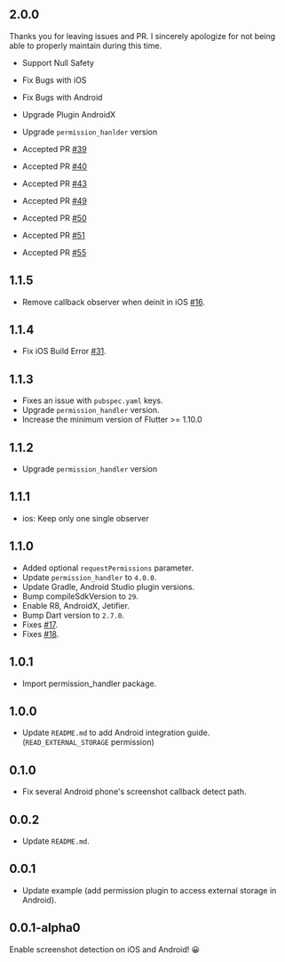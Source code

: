 ## 2.0.0

Thanks you for leaving issues and PR.
I sincerely apologize for not being able to properly maintain during this time.

- Support Null Safety
- Fix Bugs with iOS
- Fix Bugs with Android
- Upgrade Plugin AndroidX
- Upgrade `permission_hanlder` version

- Accepted PR [#39](https://github.com/flutter-moum/flutter_screenshot_callback/pull/39)
- Accepted PR [#40](https://github.com/flutter-moum/flutter_screenshot_callback/pull/40)
- Accepted PR [#43](https://github.com/flutter-moum/flutter_screenshot_callback/pull/43)
- Accepted PR [#49](https://github.com/flutter-moum/flutter_screenshot_callback/pull/49)
- Accepted PR [#50](https://github.com/flutter-moum/flutter_screenshot_callback/pull/50)
- Accepted PR [#51](https://github.com/flutter-moum/flutter_screenshot_callback/pull/51)
- Accepted PR [#55](https://github.com/flutter-moum/flutter_screenshot_callback/pull/55)

## 1.1.5

- Remove callback observer when deinit in iOS [#16](https://github.com/flutter-moum/flutter_screenshot_callback/issues/16).

## 1.1.4

- Fix iOS Build Error [#31](https://github.com/flutter-moum/flutter_screenshot_callback/issues/31).

## 1.1.3

- Fixes an issue with `pubspec.yaml` keys.
- Upgrade `permission_handler` version.
- Increase the minimum version of Flutter >= 1.10.0

## 1.1.2

- Upgrade `permission_handler` version

## 1.1.1

- ios: Keep only one single observer

## 1.1.0

- Added optional `requestPermissions` parameter.
- Update `permission_handler` to `4.0.0`.
- Update Gradle, Android Studio plugin versions.
- Bump compileSdkVersion to `29`.
- Enable R8, AndroidX, Jetifier.
- Bump Dart version to `2.7.0`.
- Fixes [#17](https://github.com/flutter-moum/flutter_screenshot_callback/issues/17).
- Fixes [#18](https://github.com/flutter-moum/flutter_screenshot_callback/issues/18).

## 1.0.1

- Import permission_handler package.

## 1.0.0

- Update `README.md` to add Android integration guide. (`READ_EXTERNAL_STORAGE` permission)

## 0.1.0

- Fix several Android phone's screenshot callback detect path.

## 0.0.2

- Update `README.md`.

## 0.0.1

- Update example (add permission plugin to access external storage in Android).

## 0.0.1-alpha0

Enable screenshot detection on iOS and Android! 😀
